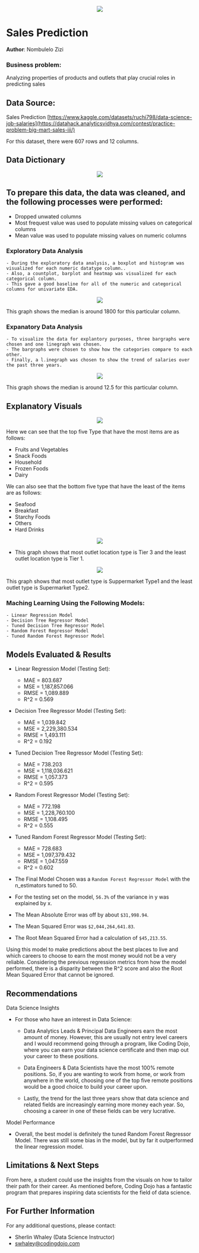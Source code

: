 <p align = "center"> 
  <img src = "https://datahack-prod.s3.ap-south-1.amazonaws.com/__sized__/contest_cover/bignart1-thumbnail-1200x1200.png">
</p>


# Sales Prediction

**Author**: Nombulelo Zizi

### Business problem:
Analyzing properties of products and outlets that play crucial roles in predicting sales
## Data Source: 
Sales Prediction
[https://www.kaggle.com/datasets/ruchi798/data-science-job-salaries](https://datahack.analyticsvidhya.com/contest/practice-problem-big-mart-sales-iii/)

For this dataset, there were 607 rows and 12 columns.

## Data Dictionary

<p align = "center"> 
  <img src = "https://raw.githubusercontent.com/coding-dojo-data-science/Project1_Exemplar/main/DS%20Salaries%20Data%20Dictionary.png">
</p>


## To prepare this data, the data was cleaned, and the following processes were performed:
  - Dropped unwated columns
  - Most frequest value was used to populate missing values on categorical columns
  - Mean value was used to populate missing values on numeric columns

### Exploratory Data Analysis
    - During the exploratory data analysis, a boxplot and histogram was visualized for each numeric datatype column.. 
    - Also, a countplot, barplot and heatmap was visualized for each categorical column. 
    - This gave a good baseline for all of the numeric and categorical columns for univariate EDA.

<p align = "center"> 
  <img src = "https://github.com/NombuleloZizi/Product-Sales-Predictions-Final/blob/main/item%20outlet%20sales.png">
</p>

This graph shows the median is around 1800 for this particular column.


 ### Expanatory Data Analysis
    - To visualize the data for explantory purposes, three bargraphs were chosen and one linegraph was chosen.
    - The bargraphs were chosen to show how the categories compare to each other. 
    - Finally, a l.inegraph was chosen to show the trend of salaries over the past three years. 

<p align = "center"> 
  <img src = "https://github.com/NombuleloZizi/Product-Sales-Predictions-Final/blob/main/EDA%20item%20weight.png">
</p>

This graph shows the median is around 12.5 for this particular column.

## Explanatory Visuals

<p align = "center"> 
  <img src = "https://github.com/NombuleloZizi/Product-Sales-Predictions-Final/blob/main/item%20type.png">
</p>

 Here we can see that the top five Type that have the most items are as follows:
  - Fruits and Vegetables
  - Snack Foods
  - Household
  - Frozen Foods
  - Dairy

We can also see that the bottom five type that have the least of the items are as follows:
  - Seafood
  - Breakfast
  - Starchy Foods
  - Others  
  - Hard Drinks


<p align = "center"> 
  <img src = "https://github.com/NombuleloZizi/Product-Sales-Predictions-Final/blob/main/location%20type.png">
</p>

- This graph shows that most outlet location type is Tier 3 and the least outlet location type is Tier 1.

<p align = "center"> 
  <img src = "https://github.com/NombuleloZizi/Product-Sales-Predictions-Final/blob/main/outlet%20type.png">
</p>

This graph shows that most outlet type is Suppermarket Type1 and the least outlet type is Supermarket Type2.




 ### Maching Learning Using the Following Models:
    - Linear Regression Model
    - Decision Tree Regressor Model
    - Tuned Decision Tree Regressor Model
    - Random Forest Regressor Model
    - Tuned Random Forest Regressor Model
    
    
## Models Evaluated & Results

- Linear Regression Model (Testing Set):
  - MAE = 803.687
  - MSE = 1,187,857.066
  - RMSE = 1,089.889
  - R^2 = 0.569
    
- Decision Tree Regressor Model (Testing Set):
  - MAE = 1,039.842
  - MSE = 2,229,380.534
  - RMSE = 1,493.111
  - R^2 = 0.192
    
- Tuned Decision Tree Regressor Model (Testing Set):
  - MAE = 738.203
  - MSE = 1,118,036.621
  - RMSE = 1,057.373
  - R^2 = 0.595

- Random Forest Regressor Model (Testing Set):
  - MAE = 772.198
  - MSE = 1,228,760.100
  - RMSE = 1,108.495
  - R^2 = 0.555

- Tuned Random Forest Regressor Model (Testing Set):
  - MAE = 728.683
  - MSE = 1,097,379.432
  - RMSE = 1,047.559
  - R^2 = 0.602


- The Final Model Chosen was a `Random Forest Regressor Model` with the n_estimators tuned to 50.
- For the testing set on the model, `56.3%` of the variance in y was explained by x. 
- The Mean Absolute Error was off by about `$31,998.94`.
- The Mean Squared Error was `$2,044,264,641.83`.
- The Root Mean Squared Error had a calculation of `$45,213.55`.

Using this model to make predictions about the best places to live and which careers to choose to earn the most money would not be a very reliable. Considering the previous regression metrics from how the model performed, there is a disparity between the R^2 score and also the Root Mean Squared Error that cannot be ignored.

## Recommendations

Data Science Insights

- For those who have an interest in Data Science:
  - Data Analytics Leads & Principal Data Engineers earn the most amount of money. However, this are usually not entry level careers and I would recommend going through a program, like Coding Dojo, where you can earn your data science certificate and then map out your career to these positions.

  - Data Engineers & Data Scientists have the most 100% remote positions. So, if you are wanting to work from home, or work from anywhere in the world, choosing one of the top five remote positions would be a good choice to build your career upon.
  
  - Lastly, the trend for the last three years show that data science and related fields are increasingly earning more money each year. So, choosing a career in one of these fields can be very lucrative.

Model Performance
- Overall, the best model is definitely the tuned Random Forest Regressor Model. There was still some bias in the model, but by far it outperformed the linear regression model. 


## Limitations & Next Steps

From here, a student could use the insights from the visuals on how to tailor their path for their career. As mentioned before, Coding Dojo has a fantastic program that prepares inspiring data scientists for the field of data science. 

## For Further Information

For any additional questions, please contact: 
- Sherlin Whaley (Data Science Instructor)
- swhaley@codingdojo.com

